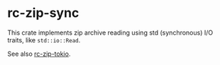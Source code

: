 # rc-zip-sync

This crate implements zip archive reading using std (synchronous) I/O traits,
like `std::io::Read`.

See also [rc-zip-tokio](https://crates.io/crates/rc-zip-tokio).